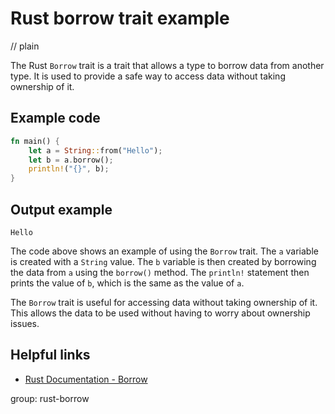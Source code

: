 # Rust borrow trait example
// plain

The Rust `Borrow` trait is a trait that allows a type to borrow data from another type. It is used to provide a safe way to access data without taking ownership of it.

## Example code

```rust
fn main() {
    let a = String::from("Hello");
    let b = a.borrow();
    println!("{}", b);
}
```

## Output example

```
Hello
```

The code above shows an example of using the `Borrow` trait. The `a` variable is created with a `String` value. The `b` variable is then created by borrowing the data from `a` using the `borrow()` method. The `println!` statement then prints the value of `b`, which is the same as the value of `a`.

The `Borrow` trait is useful for accessing data without taking ownership of it. This allows the data to be used without having to worry about ownership issues.

## Helpful links

- [Rust Documentation - Borrow](https://doc.rust-lang.org/std/borrow/trait.Borrow.html)

group: rust-borrow